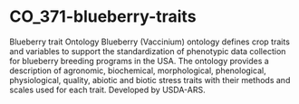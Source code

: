 # CO_371-blueberry-traits
Blueberry trait Ontology
Blueberry (Vaccinium) ontology defines crop traits and variables to support the standardization of phenotypic data collection for blueberry breeding programs in the USA. The ontology provides a description of agronomic, biochemical, morphological, phenological, physiological, quality, abiotic and biotic stress traits with their methods and scales used for each trait. Developed by USDA-ARS.
